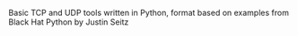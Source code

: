 Basic TCP and UDP tools written in Python, format based on examples from Black Hat Python by Justin Seitz